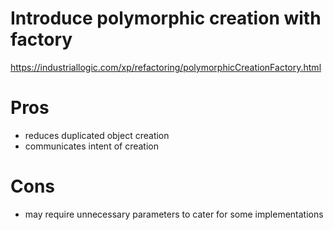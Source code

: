 # Introduce polymorphic creation with factory

https://industriallogic.com/xp/refactoring/polymorphicCreationFactory.html

# Pros
+ reduces duplicated object creation
+ communicates intent of creation

# Cons
- may require unnecessary parameters to cater for some implementations
